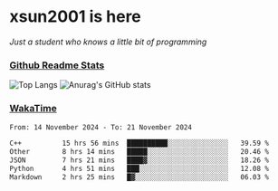 # xsun2001 is here

*Just a student who knows a little bit of programming*

### [Github Readme Stats](https://github.com/anuraghazra/github-readme-stats)

![Top Langs](https://github-readme-stats.vercel.app/api/top-langs/?username=xsun2001&layout=compact&theme=radical) ![Anurag's GitHub stats](https://github-readme-stats.vercel.app/api?username=xsun2001&show_icons=true&theme=radical)

### [WakaTime](https://wakatime.com)

<!--START_SECTION:waka-->

```txt
From: 14 November 2024 - To: 21 November 2024

C++          15 hrs 56 mins  ██████████░░░░░░░░░░░░░░░   39.59 %
Other        8 hrs 14 mins   █████░░░░░░░░░░░░░░░░░░░░   20.46 %
JSON         7 hrs 21 mins   ████▓░░░░░░░░░░░░░░░░░░░░   18.26 %
Python       4 hrs 51 mins   ███░░░░░░░░░░░░░░░░░░░░░░   12.08 %
Markdown     2 hrs 25 mins   █▓░░░░░░░░░░░░░░░░░░░░░░░   06.03 %
```

<!--END_SECTION:waka-->
